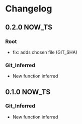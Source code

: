 # Changelog

## 0.2.0 NOW_TS

### __Root__
- fix: adds chosen file (GIT_SHA)

### Git_Inferred
- New function inferred
## 0.1.0 NOW_TS

### Git_Inferred
- New function inferred
